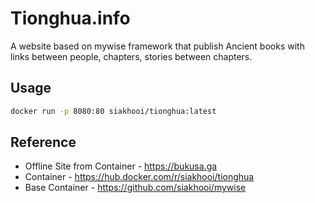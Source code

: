# Tionghua.info

A website based on mywise framework that publish Ancient books with links between people, chapters, stories between chapters.

## Usage

```sh
docker run -p 8080:80 siakhooi/tionghua:latest
```

## Reference

- Offline Site from Container - <https://bukusa.ga>
- Container - <https://hub.docker.com/r/siakhooi/tionghua>
- Base Container - <https://github.com/siakhooi/mywise>
